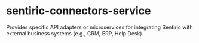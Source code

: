 # sentiric-connectors-service
Provides specific API adapters or microservices for integrating Sentiric with external business systems (e.g., CRM, ERP, Help Desk).
